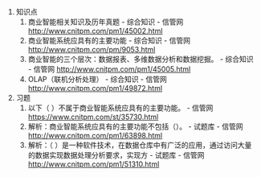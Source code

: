 1. 知识点
    1. 商业智能相关知识及历年真题 - 综合知识 - 信管网 http://www.cnitpm.com/pm1/45002.html
    2. 商业智能系统应具有的主要功能 - 综合知识 - 信管网 http://www.cnitpm.com/pm/9053.html
    3. 商业智能的三个层次：数据报表、多维数据分析和数据挖掘。 - 综合知识 - 信管网 http://www.cnitpm.com/pm1/45005.html
    4. OLAP（联机分析处理） - 综合知识 - 信管网 http://www.cnitpm.com/pm1/49872.html
2. 习题
    1. 以下（ ）不属于商业智能系统应具有的主要功能。 - 信管网 https://www.cnitpm.com/st/35730.html
    2. 解析：商业智能系统应具有的主要功能不包括（）。 - 试题库 - 信管网 http://www.cnitpm.com/pm1/63898.html
    3. 解析：（ ）是一种软件技术，在数据仓库中有广泛的应用，通过访问大量的数据实现数据处理分析要求，实现方 - 试题库 - 信管网 http://www.cnitpm.com/pm1/51310.html